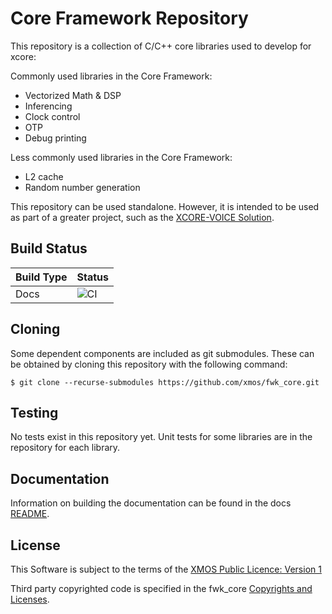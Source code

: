 # Core Framework Repository

This repository is a collection of C/C++ core libraries used to develop for xcore:

Commonly used libraries in the Core Framework:

- Vectorized Math & DSP
- Inferencing
- Clock control 
- OTP
- Debug printing

Less commonly used libraries in the Core Framework:

- L2 cache
- Random number generation

This repository can be used standalone.  However, it is intended to be used as part of a greater project, such as the [XCORE-VOICE Solution](https://github.com/xmos/sln_voice).

## Build Status

Build Type       |    Status     |
-----------      | --------------|
Docs             | ![CI](https://github.com/xmos/fwk_core/actions/workflows/docs.yml/badge.svg?branch=develop&event=push) |

## Cloning

Some dependent components are included as git submodules. These can be obtained by cloning this repository with the following command:

    $ git clone --recurse-submodules https://github.com/xmos/fwk_core.git

## Testing

No tests exist in this repository yet.  Unit tests for some libraries are in the repository for each library.

## Documentation

Information on building the documentation can be found in the docs [README](https://github.com/xmos/fwk_core/blob/develop/doc/README.rst).

## License

This Software is subject to the terms of the [XMOS Public Licence: Version 1](https://github.com/xmos/fwk_core/blob/develop/LICENSE.rst)

Third party copyrighted code is specified in the fwk_core [Copyrights and Licenses](https://github.com/xmos/fwk_core/blob/develop/doc/copyright.rst).  
